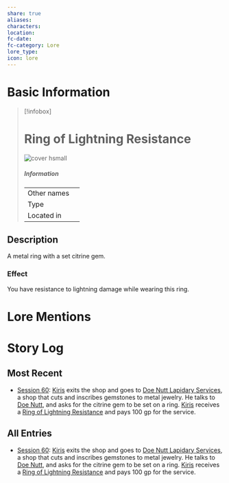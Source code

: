 ```yaml
---
share: true
aliases: 
characters: 
location: 
fc-date: 
fc-category: Lore
lore_type: 
icon: lore
---
```

# Basic Information
> [!infobox]
> # Ring of Lightning Resistance
> ![cover hsmall](insertimage.png)
> ##### Information
> |   |  |
> | ---- | ---- |
> | Other names | |
> | Type||
> | Located in | |
## Description
A metal ring with a set citrine gem.
### Effect
You have resistance to lightning damage while wearing this ring.
# Lore Mentions
# Story Log
## Most Recent
- [Session 60](../Session%20Log/Session%2060.md): [Kiris](Kiris%20Acquermann.md) exits the shop and goes to [Doe Nutt Lapidary Services](Doe%20Nutt%20Lapidary%20Services.md), a shop that cuts and inscribes gemstones to metal jewelry. He talks to [Doe Nutt](Doe%20Nutt.md), and asks for the citrine gem to be set on a ring. [Kiris](Kiris%20Acquermann.md) receives a [Ring of Lightning Resistance](Ring%20of%20Lightning%20Resistance.md) and pays 100 gp for the service.

## All Entries
- [Session 60](../Session%20Log/Session%2060.md): [Kiris](Kiris%20Acquermann.md) exits the shop and goes to [Doe Nutt Lapidary Services](Doe%20Nutt%20Lapidary%20Services.md), a shop that cuts and inscribes gemstones to metal jewelry. He talks to [Doe Nutt](Doe%20Nutt.md), and asks for the citrine gem to be set on a ring. [Kiris](Kiris%20Acquermann.md) receives a [Ring of Lightning Resistance](Ring%20of%20Lightning%20Resistance.md) and pays 100 gp for the service.
